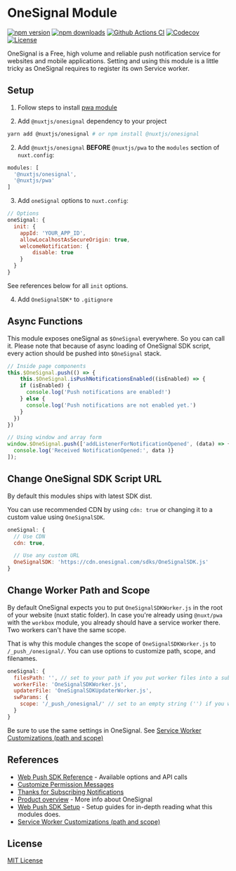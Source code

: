 # OneSignal Module

[![npm version][npm-version-src]][npm-version-href]
[![npm downloads][npm-downloads-src]][npm-downloads-href]
[![Github Actions CI][github-actions-ci-src]][github-actions-ci-href]
[![Codecov][codecov-src]][codecov-href]
[![License][license-src]][license-href]

OneSignal is a Free, high volume and reliable push notification service for websites and mobile applications. Setting and using this module is a little tricky as OneSignal requires to register its own Service worker.

## Setup

1. Follow steps to install [pwa module](https://pwa.nuxtjs.org)

2. Add `@nuxtjs/onesignal` dependency to your project

```bash
yarn add @nuxtjs/onesignal # or npm install @nuxtjs/onesignal
```

2. Add `@nuxtjs/onesignal` **BEFORE** `@nuxtjs/pwa` to the `modules` section of `nuxt.config`:

```js
modules: [
  '@nuxtjs/onesignal',
  '@nuxtjs/pwa'
]
```

3. Add `oneSignal` options to `nuxt.config`:

```js
// Options
oneSignal: {
  init: {
    appId: 'YOUR_APP_ID',
    allowLocalhostAsSecureOrigin: true,
    welcomeNotification: {
        disable: true
    }
  }
}
```

See references below for all `init` options.

4. Add `OneSignalSDK*` to `.gitignore`

## Async Functions
This module exposes oneSignal as `$OneSignal` everywhere. So you can call it.
Please note that because of async loading of OneSignal SDK script, every action should be pushed into `$OneSignal` stack.

```js
// Inside page components
this.$OneSignal.push(() => {
    this.$OneSignal.isPushNotificationsEnabled((isEnabled) => {
    if (isEnabled) {
      console.log('Push notifications are enabled!')
    } else {
      console.log('Push notifications are not enabled yet.')
    }
  })
})

// Using window and array form
window.$OneSignal.push(['addListenerForNotificationOpened', (data) => {
  console.log('Received NotificationOpened:', data )}
]);
```

## Change OneSignal SDK Script URL

By default this modules ships with latest SDK dist.

You can use recommended CDN by using `cdn: true` or changing it to a custom value using `OneSignalSDK`.

```js
oneSignal: {
  // Use CDN
  cdn: true,

  // Use any custom URL
  OneSignalSDK: 'https://cdn.onesignal.com/sdks/OneSignalSDK.js'
}
```

## Change Worker Path and Scope

By default OneSignal expects you to put `OneSignalSDKWorker.js` in the root of your website (nuxt static folder). In case you're already using `@nuxt/pwa` with the `workbox` module, you already should have a service worker there. Two workers can't have the same scope.

That is why this module changes the scope of `OneSignalSDKWorker.js` to `/_push_/onesignal/`. You can use options to customize path, scope, and filenames.

```js
oneSignal: {
  filesPath: '', // set to your path if you put worker files into a subdir, for example '/_push_/onesignal/'
  workerFile: 'OneSignalSDKWorker.js',
  updaterFile: 'OneSignalSDKUpdaterWorker.js',
  swParams: {
    scope: '/_push_/onesignal/' // set to an empty string ('') if you want OneSignal to be your main worker
  }
}
```

Be sure to use the same settings in OneSignal. See [Service Worker Customizations (path and scope)](https://documentation.onesignal.com/docs/onesignal-service-worker-faq#sdk-parameter-reference-for-service-workers)

## References

- [Web Push SDK Reference](https://documentation.onesignal.com/docs/web-push-sdk) - Available options and API calls
- [Customize Permission Messages](https://documentation.onesignal.com/docs/customize-permission-messages)
- [Thanks for Subscribing Notifications](https://documentation.onesignal.com/docs/welcome-notifications)
- [Product overview](https://documentation.onesignal.com/docs/product-overview) - More info about OneSignal
- [Web Push SDK Setup](https://documentation.onesignal.com/docs/web-push-sdk-setup-https) - Setup guides for in-depth reading what this modules does.
- [Service Worker Customizations (path and scope)](https://documentation.onesignal.com/docs/onesignal-service-worker-faq#sdk-parameter-reference-for-service-workers)

## License

[MIT License](./LICENSE)

<!-- Badges -->
[npm-version-src]: https://img.shields.io/npm/v/@nuxtjs/onesignal/latest.svg
[npm-version-href]: https://npmjs.com/package/@nuxtjs/onesignal

[npm-downloads-src]: https://img.shields.io/npm/dt/@nuxtjs/onesignal.svg
[npm-downloads-href]: https://npmjs.com/package/@nuxtjs/onesignal

[github-actions-ci-src]: https://github.com/nuxt-community/onesignal-module/workflows/ci/badge.svg
[github-actions-ci-href]: https://github.com/nuxt-community/onesignal-module/actions?query=workflow%3Aci

[codecov-src]: https://img.shields.io/codecov/c/github/nuxt-community/onesignal-module.svg
[codecov-href]: https://codecov.io/gh/nuxt-community/onesignal-module

[license-src]: https://img.shields.io/npm/l/@nuxtjs/onesignal.svg
[license-href]: https://npmjs.com/package/@nuxtjs/onesignal
